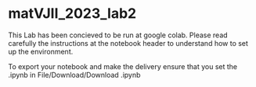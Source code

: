 # matVJII_2023_lab2

This Lab has been concieved to be run at google colab. Please read carefully the instructions at the notebook header to understand how to set up the environment. 

To export your notebook and make the delivery ensure that you set the .ipynb in File/Download/Download .ipynb
